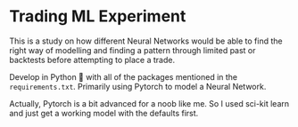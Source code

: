 # Trading ML Experiment

This is a study on how different Neural Networks would be able to find the right way of modelling and finding a pattern through limited past or backtests before attempting to place a trade.

Develop in Python 🐍 with all of the packages mentioned in the `requirements.txt`. Primarily using Pytorch to model a Neural Network.

Actually, Pytorch is a bit advanced for a noob like me. So I used sci-kit learn and just get a working model with the defaults first.